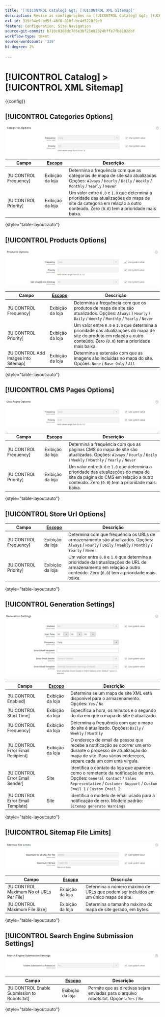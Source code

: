```yaml
---
title: '[!UICONTROL Catalog] &gt; [!UICONTROL XML Sitemap]'
description: Revise as configurações no [!UICONTROL Catalog] &gt; [!UICONTROL XML Sitemap] página do Administrador do Commerce.
exl-id: 319c34e9-bd5f-46f8-810f-bc4d5228f9c9
feature: Configuration, Site Navigation
source-git-commit: b710c0368dc765e3bf25e82324bffe7fb8192dbf
workflow-type: tm+mt
source-wordcount: '339'
ht-degree: 2%

---
```


# [!UICONTROL Catalog] > [!UICONTROL XML Sitemap]

{{config}}

## [!UICONTROL Categories Options]

![Opções de Categorias](./assets/xml-sitemap-categories-options.png)<!-- zoom -->

<!-- [Categories Options](https://docs.magento.com/user-guide/marketing/sitemap-xml-configure.html) -->

| Campo | [Escopo](../../getting-started/websites-stores-views.md#scope-settings) | Descrição |
|--- |--- |--- |
| [!UICONTROL Frequency] | Exibição da loja | Determina a frequência com que as categorias de mapa de site são atualizadas. Opções: `Always` / `Hourly` / `Daily` / `Weekly` / `Monthly` / `Yearly` / `Never` |
| [!UICONTROL Priority] | Exibição da loja | Um valor entre `0.0` e `1.0` que determina a prioridade das atualizações do mapa de site da categoria em relação a outro conteúdo. Zero (`0.0`) tem a prioridade mais baixa. |

{style="table-layout:auto"}

## [!UICONTROL Products Options]

![Opções de produtos](./assets/xml-sitemap-products-options.png)<!-- zoom -->

<!-- [Products Options](https://docs.magento.com/user-guide/marketing/sitemap-xml-configure.html) -->

| Campo | [Escopo](../../getting-started/websites-stores-views.md#scope-settings) | Descrição |
|--- |--- |--- |
| [!UICONTROL Frequency] | Exibição da loja | Determina a frequência com que os produtos de mapa de site são atualizados. Opções: `Always` / `Hourly` / `Daily` / `Weekly` / `Monthly` / `Yearly` / `Never` |
| [!UICONTROL Priority] | Exibição da loja | Um valor entre `0.0` e `1.0` que determina a prioridade das atualizações do mapa de site do produto em relação a outro conteúdo. Zero (`0.0`) tem a prioridade mais baixa. |
| [!UICONTROL Add Images into Sitemap] | Exibição da loja | Determina a extensão com que as imagens são incluídas no mapa do site. Opções: `None` / `Base Only` / `All` |

{style="table-layout:auto"}

## [!UICONTROL CMS Pages Options]

![Opções de páginas do CMS](./assets/xml-sitemap-cms-pages-options.png)<!-- zoom -->

<!-- [CMS Pages Options](https://docs.magento.com/user-guide/marketing/sitemap-xml-configure.html) -->

| Campo | [Escopo](../../getting-started/websites-stores-views.md#scope-settings) | Descrição |
|--- |--- |--- |
| [!UICONTROL Frequency] | Exibição da loja | Determina a frequência com que as páginas CMS do mapa de site são atualizadas. Opções: `Always` / `Hourly` / `Daily` / `Weekly` / `Monthly` / `Yearly` / `Never` |
| [!UICONTROL Priority] | Exibição da loja | Um valor entre `0.0` e `1.0` que determina a prioridade das atualizações do mapa de site da página do CMS em relação a outro conteúdo. Zero (`0.0`) tem a prioridade mais baixa. |

{style="table-layout:auto"}

## [!UICONTROL Store Url Options]

| Campo | [Escopo](../../getting-started/websites-stores-views.md#scope-settings) | Descrição |
|--- |--- |--- |
| [!UICONTROL Frequency] | Exibição da loja | Determina com que frequência os URLs de armazenamento são atualizados. Opções: `Always` / `Hourly` / `Daily` / `Weekly` / `Monthly` / `Yearly` / `Never` |
| [!UICONTROL Priority] | Exibição da loja | Um valor entre `0.0` e `1.0` que determina a prioridade das atualizações de URL de armazenamento em relação a outro conteúdo. Zero (`0.0`) tem a prioridade mais baixa. |

{style="table-layout:auto"}

## [!UICONTROL Generation Settings]

![Configurações de geração](./assets/xml-sitemap-generation-settings.png)<!-- zoom -->

<!-- [Generation Settings](https://docs.magento.com/user-guide/marketing/sitemap-xml-configure.html) -->

| Campo | [Escopo](../../getting-started/websites-stores-views.md#scope-settings) | Descrição |
|--- |--- |--- |
| [!UICONTROL Enabled] | Exibição da loja | Determina se um mapa de site XML está disponível para o armazenamento. Opções: `Yes` / `No` |
| [!UICONTROL Start Time] | Exibição da loja | Especifica a hora, os minutos e o segundo do dia em que o mapa do site é atualizado. |
| [!UICONTROL Frequency] | Exibição da loja | Determina a frequência com que o mapa do site é atualizado. Opções: `Daily` / `Weekly` / `Monthly` |
| [!UICONTROL Error Email Recipient] | Exibição da loja | O endereço de email da pessoa que recebe a notificação se ocorrer um erro durante o processo de atualização do mapa de site. Para vários endereços, separe cada um com uma vírgula. |
| [!UICONTROL Error Email Sender] | Site | Identifica o contato da loja que aparece como o remetente da notificação de erro. Opções: `General Contact` / `Sales Representative` / `Customer Support` / `Custom Email 1` / `Custom Email 2` |
| [!UICONTROL Error Email Template] | Site | Identifica o modelo de email usado para a notificação de erro. Modelo padrão: `Sitemap generate Warnings` |

{style="table-layout:auto"}

## [!UICONTROL Sitemap File Limits]

![Limites de arquivo do mapa do site](./assets/xml-sitemap-sitemap-file-limits.png)<!-- zoom -->

<!-- [Sitemap File Limits](https://docs.magento.com/user-guide/marketing/sitemap-xml-configure.html) -->

| Campo | [Escopo](../../getting-started/websites-stores-views.md#scope-settings) | Descrição |
|--- |--- |--- |
| [!UICONTROL Maximum No of URLs Per File] | Exibição da loja | Determina o número máximo de URLs que podem ser incluídos em um único mapa de site. |
| [!UICONTROL Maximum File Size] | Exibição da loja | Determina o tamanho máximo do mapa de site gerado, em bytes. |

{style="table-layout:auto"}

## [!UICONTROL Search Engine Submission Settings]

![Configurações de Envio do Mecanismo de Pesquisa](./assets/xml-sitemap-search-engine-submission-settings.png)<!-- zoom -->

<!-- [Search Engine Submission Settings](https://docs.magento.com/user-guide/marketing/sitemap-xml-configure.html) -->

| Campo | [Escopo](../../getting-started/websites-stores-views.md#scope-settings) | Descrição |
|--- |--- |--- |
| [!UICONTROL Enable Submission to Robots.txt] | Exibição da loja | Permite que as diretivas sejam enviadas para o arquivo robots.txt. Opções: `Yes` / `No` |

{style="table-layout:auto"}
